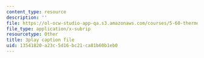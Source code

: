 ```yaml
---
content_type: resource
description: ''
file: https://ol-ocw-studio-app-qa.s3.amazonaws.com/courses/5-60-thermodynamics-kinetics-spring-2008/13541820a23c5d16bc21ca81b60b1eb0_Q7mrSQkSB9U.vtt
file_type: application/x-subrip
resourcetype: Other
title: 3play caption file
uid: 13541820-a23c-5d16-bc21-ca81b60b1eb0
---
```

